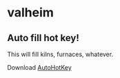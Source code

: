 # valheim

## Auto fill hot key!

This will fill kilns, furnaces, whatever. 

Download [AutoHotKey](https://www.autohotkey.com/download/)
